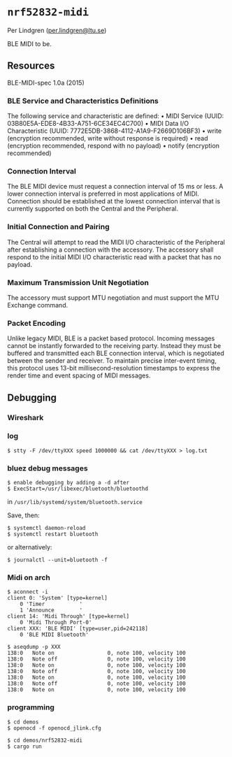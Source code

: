# `nrf52832-midi`

Per Lindgren (per.lindgren@ltu.se)

BLE MIDI to be.


## Resources

BLE-MIDI-spec 1.0a (2015)

### BLE Service and Characteristics Definitions

The following service and characteristic are defined:
• MIDI Service (UUID: 03B80E5A-EDE8-4B33-A751-6CE34EC4C700)
• MIDI Data I/O Characteristic (UUID: 7772E5DB-3868-4112-A1A9-F2669D106BF3)
• write (encryption recommended, write without response is required)
• read (encryption recommended, respond with no payload)
• notify (encryption recommended)

### Connection Interval

The BLE MIDI device must request a connection interval of 15 ms or less. A lower connection interval is preferred in most applications of MIDI. Connection should be established at the lowest connection interval that is currently supported on both the Central and the Peripheral.

### Initial Connection and Pairing

The Central will attempt to read the MIDI I/O characteristic of the Peripheral after establishing a connection with the accessory. The accessory shall respond to the initial MIDI I/O characteristic read with a packet that has no payload.

### Maximum Transmission Unit Negotiation

The accessory must support MTU negotiation and must support the MTU Exchange command.

### Packet Encoding

Unlike legacy MIDI, BLE is a packet based protocol. Incoming messages cannot be instantly forwarded to the receiving party. Instead they must be buffered and transmitted each BLE connection interval, which is negotiated between the sender and receiver. To maintain precise inter-event timing, this protocol uses 13-bit millisecond-resolution timestamps to express the render time and event spacing of MIDI messages.

## Debugging

### Wireshark

### log

``` shell
$ stty -F /dev/ttyXXX speed 1000000 && cat /dev/ttyXXX > log.txt
```

### bluez debug messages

``` shell
$ enable debugging by adding a -d after
$ ExecStart=/usr/libexec/bluetooth/bluetoothd
```

in `/usr/lib/systemd/system/bluetooth.service`

Save, then:

``` shell
$ systemctl daemon-reload
$ systemctl restart bluetooth
```

or alternatively:

``` shell
$ journalctl --unit=bluetooth -f
```

### Midi on arch

``` shell
$ aconnect -i
client 0: 'System' [type=kernel]
    0 'Timer           '
    1 'Announce        '
client 14: 'Midi Through' [type=kernel]
    0 'Midi Through Port-0'
client XXX: 'BLE MIDI' [type=user,pid=242118]
    0 'BLE MIDI Bluetooth'

```

``` shell
$ aseqdump -p XXX
138:0   Note on                 0, note 100, velocity 100
138:0   Note off                0, note 100, velocity 100
138:0   Note on                 0, note 100, velocity 100
138:0   Note off                0, note 100, velocity 100
138:0   Note on                 0, note 100, velocity 100
138:0   Note off                0, note 100, velocity 100
138:0   Note on                 0, note 100, velocity 100
```

### programming

``` shell
$ cd demos
$ openocd -f openocd_jlink.cfg
```

``` shell
$ cd demos/nrf52832-midi
$ cargo run
```
